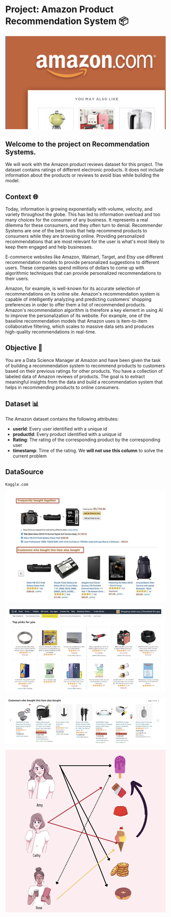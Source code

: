 # **Project: Amazon Product Recommendation System** 📦
![Amazon Product Recommendation](images/readmefile_cover.png)
## Welcome to the project on Recommendation Systems.
 We will work with the Amazon product reviews dataset for this project. The dataset contains ratings of different electronic products. It does not include information about the products or reviews to avoid bias while building the model.

## **Context** 🌐

Today, information is growing exponentially with volume, velocity, and variety throughout the globe. This has led to information overload and too many choices for the consumer of any business. It represents a real dilemma for these consumers, and they often turn to denial. Recommender Systems are one of the best tools that help recommend products to consumers while they are browsing online. Providing personalized recommendations that are most relevant for the user is what's most likely to keep them engaged and help businesses.

E-commerce websites like Amazon, Walmart, Target, and Etsy use different recommendation models to provide personalized suggestions to different users. These companies spend millions of dollars to come up with algorithmic techniques that can provide personalized recommendations to their users.

Amazon, for example, is well-known for its accurate selection of recommendations on its online site. Amazon's recommendation system is capable of intelligently analyzing and predicting customers' shopping preferences in order to offer them a list of recommended products. Amazon's recommendation algorithm is therefore a key element in using AI to improve the personalization of its website. For example, one of the baseline recommendation models that Amazon uses is item-to-item collaborative filtering, which scales to massive data sets and produces high-quality recommendations in real-time.

## **Objective** 🎯

You are a Data Science Manager at Amazon and have been given the task of building a recommendation system to recommend products to customers based on their previous ratings for other products. You have a collection of labeled data of Amazon reviews of products. The goal is to extract meaningful insights from the data and build a recommendation system that helps in recommending products to online consumers.

## **Dataset** 📊

The Amazon dataset contains the following attributes:

- **userId**: Every user identified with a unique id
- **productId**: Every product identified with a unique id
- **Rating**: The rating of the corresponding product by the corresponding user
- **timestamp**: Time of the rating. We **will not use this column** to solve the current problem

## **DataSource**
    Kaggle.com
    
![Alt text](images/1.png)

![Alt text](images/2.png)

![Alt text](images/3.png)

![Alt text](images/4.png)